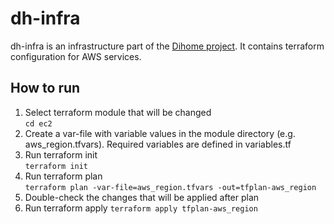 # dh-infra

dh-infra is an infrastructure part of the [Dihome project](https://github.com/grami1/dihome). It contains terraform configuration for
AWS services.

## How to run
1. Select terraform module that will be changed  
    ``cd ec2``
2. Create a var-file with variable values in the module directory (e.g. aws_region.tfvars). 
Required variables are defined in variables.tf
3. Run terraform init  
    ``terraform init``
4. Run terraform plan  
    ``terraform plan -var-file=aws_region.tfvars -out=tfplan-aws_region``
5. Double-check the changes that will be applied after plan
6. Run terraform apply
    ``terraform apply tfplan-aws_region``